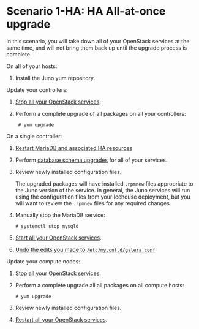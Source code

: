 # Scenario 1-HA: HA All-at-once upgrade

In this scenario, you will take down all of your OpenStack
services at the same time, and will not bring them back up until the
upgrade process is complete.

On all of your hosts:

1. Install the Juno yum repository.

Update your controllers:

1. [Stop all your OpenStack services][stop-ha].

1. Perform a complete upgrade of all packages on all your controllers:

        # yum upgrade

On a single controller:

1. [Restart MariaDB and associated HA resources][restart-mariadb]

1. Perform [database schema upgrades][dbsync] for all of your services.

1. Review newly installed configuration files.

     The upgraded packages will have installed `.rpmnew` files
     appropriate to the Juno version of the service.  In general,
     the Juno services will run using the configuration files from
     your Icehouse deployment, but you will want to review the
     `.rpmnew` files for any required changes.

1. Manually stop the MariaDB service:

       # systemctl stop mysqld

1. [Start all your OpenStack services][start-ha].

1. [Undo the edits you made to `/etc/my.cnf.d/galera.conf`][restart-mariadb]

Update your compute nodes:

1. [Stop all your OpenStack services][stop].

1. Perform a complete upgrade all all packages on all compute hosts:

       # yum upgrade

1. Review newly installed configuration files.

1. [Restart all your OpenStack services][start].

[stop-ha]: service-ha.html#stop
[start-ha]: service-ha.html#start
[stop]: service.html#stop
[start]: service.html#start
[dbsync]: database-upgrades.html
[horizon]: upgrade-horizon.html
[neutron]: upgrade-neutron.html
[restart-mariadb]: restart-mariadb-ha.html

